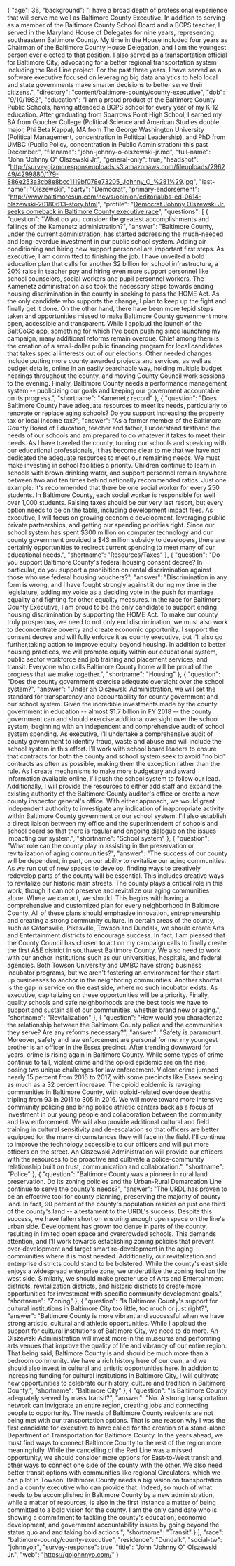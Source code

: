 {
  "age": 36,
  "background": "I have a broad depth of professional experience that will serve me well as Baltimore County Executive. In addition to serving as a member of the Baltimore County School Board and a BCPS teacher, I served in the Maryland House of Delegates for nine years, representing southeastern Baltimore County. My time in the House included four years as Chairman of the Baltimore County House Delegation, and I am the youngest person ever elected to that position. I also served as a transportation official for Baltimore City, advocating for a better regional transportation system including the Red Line project. For the past three years, I have served as a software executive focused on leveraging big data analytics to help local and state governments make smarter decisions to better serve their citizens.",
  "directory": "content/baltimore-county/county-executive",
  "dob": "9/10/1982",
  "education": "I am a proud product of the Baltimore County Public Schools, having attended a BCPS school for every year of my K-12 education. After graduating from Sparrows Point High School, I earned my BA from Goucher College (Political Science and American Studies double major, Phi Beta Kappa), MA from The George Washington University (Political Management, concentration in Political Leadership), and PhD from UMBC (Public Policy, concentration in Public Administration) this past December.",
  "filename": "john-johnny-o-olszewski-jr.md",
  "full-name": "John \"Johnny O\" Olszewski Jr.",
  "general-only": true,
  "headshot": "http://surveygizmoresponseuploads.s3.amazonaws.com/fileuploads/296249/4299880/179-886e253a3cb8e8bcc1119bf078e73205_Johnny_O_%281%29.jpg",
  "last-name": "Olszewski",
  "party": "Democrat",
  "primary-endorsement": "http://www.baltimoresun.com/news/opinion/editorial/bs-ed-0614-olszewski-20180613-story.html",
  "profile": "[Democrat Johnny Olszewski Jr. seeks comeback in Baltimore County executive race](http://www.baltimoresun.com/news/maryland/baltimore-county/bs-md-co-olszewski-profile-20180529-story.html)",
  "questions": [
    {
      "question": "What do you consider the greatest accomplishments and failings of the Kamenetz administration?",
      "answer": "Baltimore County, under the current administration, has started addressing the much-needed and long-overdue investment in our public school system. Adding air conditioning and hiring new support personnel are important first steps. As executive, I am committed to finishing the job. I have unveiled a bold education plan that calls for another $2 billion for school infrastructure, a 20% raise in teacher pay and hiring even more support personnel like school counselors, social workers and pupil personnel workers. The Kamenetz administration also took the necessary steps towards ending housing discrimination in the county in seeking to pass the HOME Act. As the only candidate who supports the change, I plan to keep up the fight and finally get it done. On the other hand, there have been more tepid steps taken and opportunities missed to make Baltimore County government more open, accessible and transparent. While I applaud the launch of the BaltCoGo app, something for which I've been pushing since launching my campaign, many additional reforms remain overdue. Chief among them is the creation of a small-dollar public financing program for local candidates that takes special interests out of our elections. Other needed changes include putting more county awarded projects and services, as well as budget details, online in an easily searchable way, holding multiple budget hearings throughout the county, and moving County Council work sessions to the evening. Finally, Baltimore County needs a performance management system -- publicizing our goals and keeping our government accountable on its progress.",
      "shortname": "Kamenetz record"
    },
    {
      "question": "Does Baltimore County have adequate resources to meet its needs, particularly to renovate or replace aging schools? Do you support increasing the property tax or local income tax?",
      "answer": "As a former member of the Baltimore County Board of Education, teacher and father, I understand firsthand the needs of our schools and am prepared to do whatever it takes to meet their needs. As I have traveled the county, touring our schools and speaking with our educational professionals, it has become clear to me that we have not dedicated the adequate resources to meet our remaining needs. We must make investing in school facilities a priority. Children continue to learn in schools with brown drinking water, and support personnel remain anywhere between two and ten times behind nationally recommended ratios. Just one example: it's recommended that there be one social worker for every 250 students. In Baltimore County, each social worker is responsible for well over 1,000 students. Raising taxes should be our very last resort, but every option needs to be on the table, including development impact fees. As executive, I will focus on growing economic development, leveraging public private partnerships, and getting our spending priorities right. Since our school system has spent $300 million on computer technology and our county government provided a $43 million subsidy to developers, there are certainly opportunities to redirect current spending to meet many of our educational needs.",
      "shortname": "Resources/Taxes"
    },
    {
      "question": "Do you support Baltimore County's federal housing consent decree? In particular, do you support a prohibition on rental discrimination against those who use federal housing vouchers?",
      "answer": "Discrimination in any form is wrong, and I have fought strongly against it during my time in the legislature, adding my voice as a deciding vote in the push for marriage equality and fighting for other equality measures. In the race for Baltimore County Executive, I am proud to be the only candidate to support ending housing discrimination by supporting the HOME Act. To make our county truly prosperous, we need to not only end discrimination, we must also work to deconcentrate poverty and create economic opportunity. I support the consent decree and will fully enforce it as county executive, but I'll also go further,taking action to improve equity beyond housing. In addition to better housing practices, we will promote equity within our educational system, public sector workforce and job training and placement services, and transit. Everyone who calls Baltimore County home will be proud of the progress that we make together.",
      "shortname": "Housing"
    },
    {
      "question": "Does the county government exercise adequate oversight over the school system?",
      "answer": "Under an Olszewski Administration, we will set the standard for transparency and accountability for county government and our school system. Given the incredible investments made by the county government in education -- almost $1.7 billion in FY 2018 -- the county government can and should exercise additional oversight over the school system, beginning with an independent and comprehensive audit of school system spending. As executive, I'll undertake a comprehensive audit of county government to identify fraud, waste and abuse and will include the school system in this effort. I'll work with school board leaders to ensure that contracts for both the county and school system seek to avoid \"no bid\" contracts as often as possible, making them the exception rather than the rule. As I create mechanisms to make more budgetary and award information available online, I'll push the school system to follow our lead. Additionally, I will provide the resources to either add staff and expand the existing authority of the Baltimore County auditor's office or create a new county inspector general's office. With either approach, we would grant independent authority to investigate any indication of inappropriate activity within Baltimore County government or our school system. I'll also establish a direct liaison between my office and the superintendent of schools and school board so that there is regular and ongoing dialogue on the issues impacting our system.",
      "shortname": "School system"
    },
    {
      "question": "What role can the county play in assisting in the preservation or revitalization of aging communities?",
      "answer": "The success of our county will be dependent, in part, on our ability to revitalize our aging communities. As we run out of new spaces to develop, finding ways to creatively redevelop parts of the county will be essential. This includes creative ways to revitalize our historic main streets. The county plays a critical role in this work, though it can not preserve and revitalize our aging communities alone. Where we can act, we should. This begins with having a comprehensive and customized plan for every neighborhood in Baltimore County. All of these plans should emphasize innovation, entrepreneurship and creating a strong community culture. In certain areas of the county, such as Catonsville, Pikesville, Towson and Dundalk, we should create Arts and Entertainment districts to encourage success. In fact, I am pleased that the County Council has chosen to act on my campaign calls to finally create the first A&E district in southwest Baltimore County. We also need to work with our anchor institutions such as our universities, hospitals, and federal agencies. Both Towson University and UMBC have strong business incubator programs, but we aren't fostering an environment for their start-up businesses to anchor in the neighboring communities. Another shortfall is the gap in service on the east side, where no such incubator exists. As executive, capitalizing on these opportunities will be a priority. Finally, quality schools and safe neighborhoods are the best tools we have to support and sustain all of our communities, whether brand new or aging.",
      "shortname": "Revitalization"
    },
    {
      "question": "How would you characterize the relationship between the Baltimore County police and the communities they serve? Are any reforms necessary?",
      "answer": "Safety is paramount. Moreover, safety and law enforcement are personal for me: my youngest brother is an officer in the Essex precinct. After trending downward for years, crime is rising again in Baltimore County. While some types of crime continue to fall, violent crime and the opioid epidemic are on the rise, posing two unique challenges for law enforcement. Violent crime jumped nearly 15 percent from 2016 to 2017, with some precincts like Essex seeing as much as a 32 percent increase. The opioid epidemic is ravaging communities in Baltimore County, with opioid-related overdose deaths tripling from 93 in 2011 to 305 in 2016. We will move toward more intensive community policing and bring police athletic centers back as a focus of investment in our young people and collaboration between the community and law enforcement. We will also provide additional cultural and field training in cultural sensitivity and de-escalation so that officers are better equipped for the many circumstances they will face in the field. I'll continue to improve the technology accessible to our officers and will put more officers on the street. An Olszewski Administration will provide our officers with the resources to be proactive and cultivate a police-community relationship built on trust, communication and collaboration.",
      "shortname": "Police"
    },
    {
      "question": "Baltimore County was a pioneer in rural land preservation. Do its zoning policies and the Urban-Rural Demarcation Line continue to serve the county's needs?",
      "answer": "The URDL has proven to be an effective tool for county planning, preserving the majority of county land. In fact, 90 percent of the county's population resides on just one third of the county's land -- a testament to the URDL's success. Despite this success, we have fallen short on ensuring enough open space on the line's urban side. Development has grown too dense in parts of the county, resulting in limited open space and overcrowded schools. This demands attention, and I'll work towards establishing zoning policies that prevent over-development and target smart re-development in the aging communities where it is most needed. Additionally, our revitalization and enterprise districts could stand to be bolstered. While the county's east side enjoys a widespread enterprise zone, we underutilize the zoning tool on the west side. Similarly, we should make greater use of Arts and Entertainment districts, revitalization districts, and historic districts to create more opportunities for investment with specific community development goals.",
      "shortname": "Zoning"
    },
    {
      "question": "Is Baltimore County's support for cultural institutions in Baltimore City too little, too much or just right?",
      "answer": "Baltimore County is more vibrant and successful when we have strong artistic, cultural and athletic opportunities. While I applaud the support for cultural institutions of Baltimore City, we need to do more. An Olszewski Administration will invest more in the museums and performing arts venues that improve the quality of life and vibrancy of our entire region. That being said, Baltimore County is and should be much more than a bedroom community. We have a rich history here of our own, and we should also invest in cultural and artistic opportunities here. In addition to increasing funding for cultural institutions in Baltimore City, I will cultivate new opportunities to celebrate our history, culture and tradition in Baltimore County.",
      "shortname": "Baltimore City"
    },
    {
      "question": "Is Baltimore County adequately served by mass transit?",
      "answer": "No. A strong transportation network can invigorate an entire region, creating jobs and connecting people to opportunity. The needs of Baltimore County residents are not being met with our transportation options. That is one reason why I was the first candidate for executive to have called for the creation of a stand-alone Department of Transportation for Baltimore County. In the years ahead, we must find ways to connect Baltimore County to the rest of the region more meaningfully. While the cancelling of the Red Line was a missed opportunity, we should consider more options for East-to-West transit and other ways to connect one side of the county with the other. We also need better transit options with communities like regional Circulators, which we can pilot in Towson. Baltimore County needs a big vision on transportation and a county executive who can provide that. Indeed, so much of what needs to be accomplished in Baltimore County by a new administration, while a matter of resources, is also in the first instance a matter of being committed to a bold vision for the county. I am the only candidate who is showing a commitment to tackling the county's education, economic development, and government accountability issues by going beyond the status quo and and taking bold actions.",
      "shortname": "Transit"
    }
  ],
  "race": "baltimore-county/county-executive",
  "residence": "Dundalk",
  "social-tw": "johnnyojr",
  "survey-response": true,
  "title": "John \"Johnny O\" Olszewski Jr.",
  "web": "https://gojohnnyo.com/"
}
